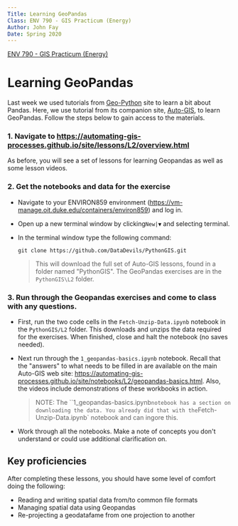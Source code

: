 ```yaml
---
Title: Learning GeoPandas
Class: ENV 790 - GIS Practicum (Energy)
Author: John Fay
Date: Spring 2020
---
```


[ENV 790 - GIS Practicum (Energy)](./index.html)

# Learning GeoPandas

Last week we used tutorials from [Geo-Python](https://geo-python.github.io/site/index.html) site to learn a bit about Pandas. Here, we use tutorial from its companion site, [Auto-GIS](https://automating-gis-processes.github.io/site/index.html), to learn GeoPandas. Follow the steps below to gain access to the materials. 

### 1. Navigate to https://automating-gis-processes.github.io/site/lessons/L2/overview.html

As before, you will see a set of lessons for learning Geopandas as well as some lesson videos. 



### 2. Get the notebooks and data for the exercise

* Navigate to your ENVIRON859 environment (https://vm-manage.oit.duke.edu/containers/environ859) and log in. 

* Open up a new terminal window by clicking`New|▼` and selecting terminal. 

* In the terminal window type the following command:

  ```
  git clone https://github.com/DataDevils/PythonGIS.git
  ```

  > This will download the full set of Auto-GIS lessons, found in a folder named "PythonGIS". The GeoPandas exercises are in the `PythonGIS\L2` folder. 



### 3. Run through the Geopandas exercises and come to class with any questions.

* First, run the two code cells in the `Fetch-Unzip-Data.ipynb` notebook in the `PythonGIS/L2` folder. This downloads and unzips the data required for the exercises. When finished, close and halt the notebook (no saves needed).

* Next run through the `1_geopandas-basics.ipynb` notebook. Recall that the "answers" to what needs to be filled in are available on the main Auto-GIS web site: https://automating-gis-processes.github.io/site/notebooks/L2/geopandas-basics.html. Also, the videos include demonstrations of these workbooks in action. 

  > NOTE: The ``1_geopandas-basics.ipynb` notebook has a section on downloading the data. You already did that with the `Fetch-Unzip-Data.ipynb` notebook and can ingore this. 

* Work through all the notebooks. Make a note of concepts you don't understand or could use additional clarification on. 



## Key proficiencies

After completing these lessons, you should have some level of comfort doing the following:

* Reading and writing spatial data from/to common file formats 
* Managing spatial data using Geopandas 
* Re-projecting a geodatafame from one projection to another